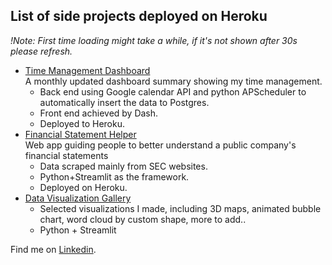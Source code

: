 ## List of side projects deployed on Heroku
_!Note: First time loading might take a while, if it's not shown after 30s please refresh._
* [Time Management Dashboard](https://time-management-dashboard.herokuapp.com/)  
  A monthly updated dashboard summary showing my time management.
  * Back end using Google calendar API and python APScheduler to automatically insert the data to Postgres. 
  * Front end achieved by Dash.
  * Deployed to Heroku.
* [Financial Statement Helper](https://fathomless-lowlands-28150.herokuapp.com/)  
  Web app guiding people to better understand a public company's financial statements
  * Data scraped mainly from SEC websites.
  * Python+Streamlit as the framework.
  * Deployed on Heroku.
* [Data Visualization Gallery](https://guarded-refuge-49094.herokuapp.com/)
  * Selected visualizations I made, including 3D maps, animated bubble chart, word cloud by custom shape, more to add..
  * Python + Streamlit

Find me on [Linkedin](https://www.linkedin.com/in/chongyang-zhu-81b76413a/).
